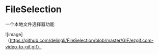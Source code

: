 # FileSelection
一个本地文件选择器功能

![image]（https://github.com/delingli/FileSelection/blob/master/GIF/ezgif.com-video-to-gif.gif）
